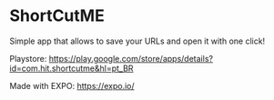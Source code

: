 # ShortCutME

Simple app that allows to save your URLs and open it with one click!

Playstore: https://play.google.com/store/apps/details?id=com.hit.shortcutme&hl=pt_BR

Made with EXPO: https://expo.io/